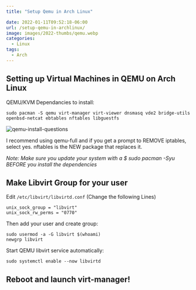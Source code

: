 ```yaml
---
title: "Setup Qemu in Arch Linux"

date: 2022-01-11T09:52:18-06:00
url: /setup-qemu-in-archlinux/
image: images/2022-thumbs/qemu.webp
categories:
  - Linux  
tags:
  - Arch
---
```

<!--more-->

## Setting up Virtual Machines in QEMU on Arch Linux

QEMU/KVM Dependancies to install:

```
sudo pacman -S qemu virt-manager virt-viewer dnsmasq vde2 bridge-utils openbsd-netcat ebtables nftables libguestfs
```

![qemu-install-questions](/images/2025/qemu-install-questions.webp)

I recommend using qemu-full and if you get a prompt to REMOVE iptables, select yes. nftables is the NEW package that replaces it.

_Note: Make sure you update your system with a $ sudo pacman -Syu BEFORE you install the dependencies_

## Make Libvirt Group for your user

Edit `/etc/libvirt/libvirtd.conf`
(Change the following Lines)
```
unix_sock_group = "libvirt"
unix_sock_rw_perms = "0770"
```

Then add your user and create group:

```
sudo usermod -a -G libvirt $(whoami)
newgrp libvirt
```

Start QEMU libvirt service automatically:

```
sudo systemctl enable --now libvirtd
```

## Reboot and launch virt-manager!


